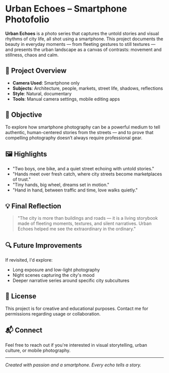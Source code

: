 # Urban Echoes – Smartphone Photofolio

**Urban Echoes** is a photo series that captures the untold stories and visual rhythms of city life, all shot using a smartphone. This project documents the beauty in everyday moments — from fleeting gestures to still textures — and presents the urban landscape as a canvas of contrasts: movement and stillness, chaos and calm.

## 📸 Project Overview

- **Camera Used**: Smartphone only
- **Subjects**: Architecture, people, markets, street life, shadows, reflections
- **Style**: Natural, documentary
- **Tools**: Manual camera settings, mobile editing apps

## 🎯 Objective

To explore how smartphone photography can be a powerful medium to tell authentic, human-centered stories from the streets — and to prove that compelling photography doesn’t always require professional gear.

## 🖼️ Highlights

- "Two boys, one bike, and a quiet street echoing with untold stories."
- "Hands meet over fresh catch, where city streets become marketplaces of trust."
- "Tiny hands, big wheel, dreams set in motion."
- "Hand in hand, between traffic and time, love walks quietly."

## 💡 Final Reflection

> "The city is more than buildings and roads — it is a living storybook made of fleeting moments, textures, and silent narratives. Urban Echoes helped me see the extraordinary in the ordinary."

## 🔍 Future Improvements

If revisited, I'd explore:
- Long exposure and low-light photography
- Night scenes capturing the city's mood
- Deeper narrative series around specific city subcultures

## 📄 License

This project is for creative and educational purposes. Contact me for permissions regarding usage or collaboration.

## 📬 Connect

Feel free to reach out if you're interested in visual storytelling, urban culture, or mobile photography.

---

*Created with passion and a smartphone. Every echo tells a story.*
